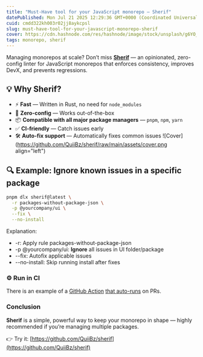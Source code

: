 ```yaml
---
title: "Must-Have tool for your JavaScript monorepo — Sherif"
datePublished: Mon Jul 21 2025 12:29:36 GMT+0000 (Coordinated Universal Time)
cuid: cmdd322kh003r02jj8aykcpsl
slug: must-have-tool-for-your-javascript-monorepo-sherif
cover: https://cdn.hashnode.com/res/hashnode/image/stock/unsplash/g6YO_FyafLc/upload/fc6d67c6664b4c6a4400946261ee529d.jpeg
tags: monorepo, sherif
---
```


Managing monorepos at scale? Don’t miss [**Sherif**](https://github.com/QuiiBz/sherif) — an opinionated, zero-config linter for JavaScript monorepos that enforces consistency, improves DevX, and prevents regressions.

## 💡 Why Sherif?

- ⚡ **Fast** — Written in Rust, no need for `node_modules`
- 🔧 **Zero-config** — Works out-of-the-box
- 📦 **Compatible with all major package managers** — `pnpm`, `npm`, `yarn`
- ✅ **CI-friendly** — Catch issues early
- 🛠️ **Auto-fix support** — Automatically fixes common issues
  ![Cover](https://github.com/QuiiBz/sherif/raw/main/assets/cover.png align="left")

## 🔍 Example: Ignore known issues in a specific package

```bash
pnpm dlx sherif@latest \
  -r packages-without-package-json \
  -p @yourcompany/ui \
  --fix \
  --no-install
```

Explanation:

- \-r: Apply rule packages-without-package-json
- \-p @yourcompany/ui: **Ignore** all issues in UI folder/package
- \--fix: Autofix applicable issues
- \--no-install: Skip running install after fixes

### **⚙️ Run in CI**

There is an example of a [GitHub Action](https://github.com/QuiiBz/sherif#github-actions-example) [that auto-runs](https://github.com/QuiiBz/sherif#github-actions-example) on PRs.

### Conclusion

**Sherif** is a simple, powerful way to keep your monorepo in shape — highly recommended if you’re managing multiple packages.

👉 Try it: [https://github.com/QuiiBz/sherif](https://github.com/QuiiBz/sherif)
